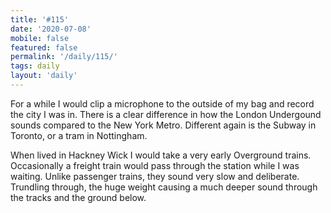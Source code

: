 ```yaml
---
title: '#115'
date: '2020-07-08'
mobile: false
featured: false
permalink: '/daily/115/'
tags: daily
layout: 'daily'
---
```


For a while I would clip a microphone to the outside of my bag and record the city I was in. There is a clear difference in how the London Undergound sounds compared to the New York Metro. Different again is the Subway in Toronto, or a tram in Nottingham.

When lived in Hackney Wick I would take a very early Overground trains. Occasionally a freight train would pass through the station while I was waiting. Unlike passenger trains, they sound very slow and deliberate. Trundling through, the huge weight causing a much deeper sound through the tracks and the ground below.
